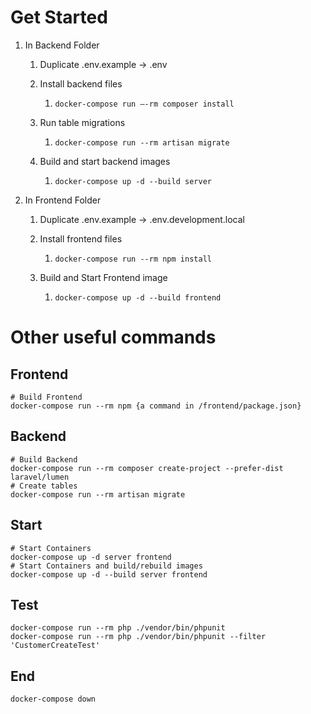 # Get Started
1. In Backend Folder
    1. Duplicate .env.example -> .env
       
    2. Install backend files
       1. ``` docker-compose run —-rm composer install ```
      
    3. Run table migrations
       1. ``` docker-compose run --rm artisan migrate ```

    4. Build and start backend images
       1. ``` docker-compose up -d --build server ```

2. In Frontend Folder
    1. Duplicate .env.example -> .env.development.local
       
    2. Install frontend files
        1. ```docker-compose run --rm npm install```
           
    3. Build and Start Frontend image
        1. ```docker-compose up -d --build frontend```

# Other useful commands #

## Frontend
    # Build Frontend
    docker-compose run --rm npm {a command in /frontend/package.json}

## Backend
    # Build Backend
    docker-compose run --rm composer create-project --prefer-dist laravel/lumen
    # Create tables
    docker-compose run --rm artisan migrate

## Start
    # Start Containers
    docker-compose up -d server frontend
    # Start Containers and build/rebuild images
    docker-compose up -d --build server frontend

## Test
    docker-compose run --rm php ./vendor/bin/phpunit
    docker-compose run --rm php ./vendor/bin/phpunit --filter 'CustomerCreateTest'

## End 
    docker-compose down
    
